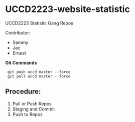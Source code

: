 # UCCD2223-website-statistic
UCCD2223 Statistic Gang Repos

Contributor: 
- Sammy   
- Jac
- Ernest

**Git Commands**
```
 git push uccd master --force
 git pull uccd master --force
```

## Procedure:
1.  Pull or Push Repos
2.  Staging and Commit
3.  Push to Repos